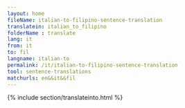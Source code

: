 ```yaml
---
layout: home
fileName: italian-to-filipino-sentence-translation
translatein: italian_to_filipino
folderName : translate
lang: it
from: it
to: fil
langname: italian-to
permalink: /it/italian-to-filipino-sentence-translation
tool: sentence-translations
matchurls: en&&it&&fil
---
```

{% include section/translateinto.html %}
